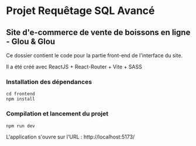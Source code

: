 # Projet Requêtage SQL Avancé

## Site d'e-commerce de vente de boissons en ligne - Glou & Glou

Ce dossier contient le code pour la partie front-end de l'interface du site.

Il a été créé avec ReactJS + React-Router + Vite + SASS

### Installation des dépendances

```
cd frontend
npm install
```

### Compilation et lancement du projet

```
npm run dev
```

L'application s'ouvre sur l'URL : http://localhost:5173/
